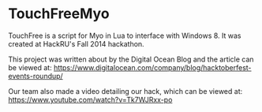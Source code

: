 TouchFreeMyo
============

TouchFree is a script for Myo in Lua to interface with Windows 8. It was created at HackRU's Fall 2014 hackathon. 

This project was written about by the Digital Ocean Blog and the article can be viewed at: https://www.digitalocean.com/company/blog/hacktoberfest-events-roundup/ 

Our team also made a video detailing our hack, which can be viewed at: 
https://www.youtube.com/watch?v=Tk7WJRxx-po
